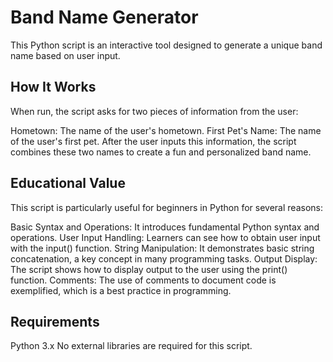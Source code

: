 # Band Name Generator

This Python script is an interactive tool designed to generate a unique band name based on user input. 

## How It Works
When run, the script asks for two pieces of information from the user:

Hometown: The name of the user's hometown.
First Pet's Name: The name of the user's first pet.
After the user inputs this information, the script combines these two names to create a fun and personalized band name.


## Educational Value
This script is particularly useful for beginners in Python for several reasons:

Basic Syntax and Operations: It introduces fundamental Python syntax and operations.
User Input Handling: Learners can see how to obtain user input with the input() function.
String Manipulation: It demonstrates basic string concatenation, a key concept in many programming tasks.
Output Display: The script shows how to display output to the user using the print() function.
Comments: The use of comments to document code is exemplified, which is a best practice in programming.

## Requirements
Python 3.x
No external libraries are required for this script.

